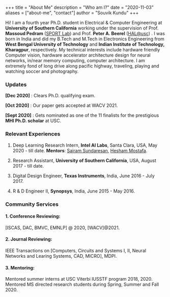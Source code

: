 +++
title = "About Me"
description = "Who am I?"
date = "2020-11-03"
aliases = ["about-me", "contact"]
author = "Souvik Kundu"
+++

Hi! I am a fourth year Ph.D. student in Electrical & Computer Engineering at **University of Southern California** working under the supervision of Prof. **Massoud Pedram** ([SPORT Lab](http://www.mpedram.com/)) and Prof.  **Peter A. Beerel** ([HAL@usc](https://hal.usc.edu/)) . I was born in India and did my B.Tech and M.Tech in Electronics Engineering from **West Bengal University of Technology** and **Indian Institute of Technology, Kharagpur**, respectively. My technical interests include hardware friendly Computer vision, hardware accelerator architecture design for neural networks, in/near memory computing, computer  architecture. I am extremely fond of long drive along pacific highway, traveling, playing and watching soccer and photography. 


### Updates
**[Dec 2020]**  : Clears Ph.D. qualifying exam.

**[Oct 2020]**  : Our paper gets accepted at WACV 2021.

**[Sept 2020]** : Gets nominated as one of the 11 finalists for the prestigious **MHI Ph.D. scholar** at USC. 


### Relevant Experiences
1. Deep Learning Research Intern, **Intel AI Labs**, Santa Clara, USA,  May 2020 - till date.
   **Mentors**: [Sairam Sundaresan](https://scholar.google.com/citations?hl=en&user=3H8HcioAAAAJ&view_op=list_works&sortby=pubdate), [Hesham Mostafa](https://scholar.google.com/citations?user=gXuEJfsAAAAJ&hl=en&oi=ao).

2. Research Assistant, **University of Southern California**, USA,  August 2017 - till date.

3. Digital Design Engineer, **Texas Instruments**, India, June 2016 - July 2017.

4. R & D Engineer II, **Synopsys**, India, June 2015 - May 2016.

### Community Services

#### 1. Conference Reviewing: 
[ISCAS, DAC, BMVC, EMNLP] @ 2020, [WACV]@2021.
#### 2. Journal Reviewing:
IEEE Transactions on [Computers, Circuits and Systems I, II, Neural Networks and Learing Systems, CAD, MICRO], MDPI.
#### 3. Mentoring:
Mentored summer interns at USC Viterbi IUSSTF program 2018, 2020.
Mentored MS directed research students during Spring, Summer and Fall 2020.